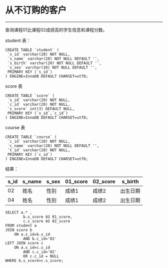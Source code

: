 <h1>从不订购的客户</h1>
<hr>
查询课程01比课程02成绩高的学生信息和课程分数。

  student 表：

 ```
 CREATE TABLE `student` (
  `s_id` varchar(20) NOT NULL,
  `s_name` varchar(20) NOT NULL DEFAULT '',
  `s_birth` varchar(20) NOT NULL DEFAULT '',
  `s_sex` varchar(10) NOT NULL DEFAULT '',
  PRIMARY KEY (`s_id`)
) ENGINE=InnoDB DEFAULT CHARSET=utf8;
 ```

 score 表
 ```
CREATE TABLE `score` (
  `s_id` varchar(20) NOT NULL,
  `c_id` varchar(20) NOT NULL,
  `s_score` int(3) DEFAULT NULL,
  PRIMARY KEY (`s_id`,`c_id`)
) ENGINE=InnoDB DEFAULT CHARSET=utf8;
 ```

  course 表
 ```
CREATE TABLE `course` (
  `c_id` varchar(20) NOT NULL,
  `c_name` varchar(20) NOT NULL DEFAULT '',
  `t_id` varchar(20) NOT NULL,
  PRIMARY KEY (`c_id`)
) ENGINE=InnoDB DEFAULT CHARSET=utf8;
 ```

结果：


| s_id | s_name | s_sex | 01_score |02_score|s_birth|
|----|---|----|-----|----|-----|
| 02 | 姓名    |性别|成绩1|成绩2|出生日期|
| 04 | 姓名    |性别|成绩1|成绩2|出生日期|


```
SELECT a.* ,
        b.s_score AS 01_score,
        c.s_score AS 02_score
FROM student a
JOIN score b
    ON a.s_id=b.s_id
        AND b.c_id='01'
LEFT JOIN score c
    ON a.s_id=c.s_id
        AND c.c_id='02'
        OR c.c_id = NULL
WHERE b.s_score>c.s_score;
```